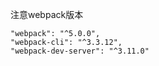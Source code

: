 注意webpack版本

```
"webpack": "^5.0.0",
"webpack-cli": "^3.3.12",
"webpack-dev-server": "^3.11.0"
```
